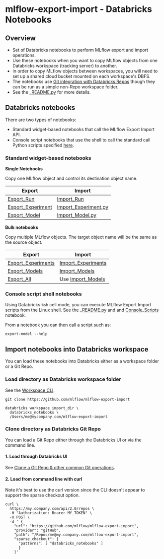 # mlflow-export-import - Databricks Notebooks 


## Overview

* Set of Databricks notebooks to perform MLflow export and import operations.
* Use these notebooks when you want to copy MLflow objects from one Databricks workspace (tracking server) to another.
* In order to copy MLflow objects between workspaces, you will need to set up a shared cloud bucket mounted on each workspace's DBFS.
* The notebooks use [Git integration with Databricks Repos](https://docs.databricks.com/repos/index.html) though they can be run as a simple non-Repo workspace folder.
* See the [_README.py](_README.py) for more details.

## Databricks notebooks

There are two types of notebooks:
* Standard widget-based notebooks that call the MLflow Export Import API.
* Console script notebooks that use the shell to call the standard call Python scripts specified [here](https://github.com/mlflow/mlflow-export-import/blob/master/setup.py#L35).

### Standard widget-based notebooks

**Single Notebooks**

Copy one MLflow object and control its destination object name.

| Export | Import |
|----------|----------|
| [Export_Run](single/Export_Run.py) | [Import_Run](single/Import_Run.py) |
| [Export_Experiment](single/Export_Experiment.py) | [Import_Experiment.py](single/Import_Experiment.py) |
| [Export_Model](single/Export_Model.py) | [Import_Model.py](single/Import_Model.py) |


**Bulk notebooks**

Copy multiple MLflow objects. The target object name will be the same as the source object.

| Export | Import |
| ---- | ---- |
| [Export_Experiments](bulk/Export_Experiments.py) | [Import_Experiments](bulk/Import_Experiments.py) |
| [Export_Models](bulk/Export_Models.py) | [Import_Models](bulk/Import_Models.py) |
| [Export_All](bulk/Export_All.py) | Use [Import_Models](bulk/Import_Models.py) |

### Console script shell notebooks

Using Databricks `%sh` cell mode, you can execute MLflow Export Import scripts from the Linux shell.
See the [_README.py](scripts/_README.py) and and [Console_Scripts](scripts/Console_Scripts.py) notebook.

From a notebook you can then call a script such as:
```
export-model --help
```

## Import notebooks into Databricks workspace

You can load these notebooks into Databricks either as a workspace folder or a Git Repo.

### Load directory as Databricks workspace folder

See the [Workspace CLI](https://docs.databricks.com/dev-tools/cli/workspace-cli.html).
```
git clone https://github.com/mlflow/mlflow-export-import

databricks workspace import_dir \
  databricks_notebooks \
  /Users/me@mycompany.com/mlflow-export-import
```

### Clone directory as Databricks Git Repo

You can load a Git Repo either through the Databricks UI or via the command line.

#### 1. Load through Databricks UI

See [Clone a Git Repo & other common Git operations](https://docs.databricks.com/repos/git-operations-with-repos.html).

#### 2. Load from command line with curl

Note it's best to use the curl version since the CLI doesn't appear to support the sparse checkout option.

```
curl \
  https://my.company.com/api/2.0/repos \
  -H "Authorization: Bearer MY_TOKEN" \
  -X POST \
  -d ' {
    "url": "https://github.com/mlflow/mlflow-export-import",
    "provider": "gitHub",
    "path": "/Repos/me@my.company.com/mlflow-export-import",
    "sparse_checkout": {
      "patterns": [ "databricks_notebooks" ]
      }
    }'
```

